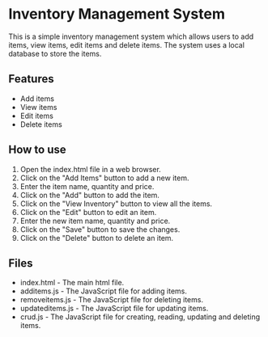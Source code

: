 # Inventory Management System

This is a simple inventory management system which allows users to add items, view items, edit items and delete items. The system uses a local database to store the items.

## Features

* Add items
* View items
* Edit items
* Delete items

## How to use

1. Open the index.html file in a web browser.
2. Click on the "Add Items" button to add a new item.
3. Enter the item name, quantity and price.
4. Click on the "Add" button to add the item.
5. Click on the "View Inventory" button to view all the items.
6. Click on the "Edit" button to edit an item.
7. Enter the new item name, quantity and price.
8. Click on the "Save" button to save the changes.
9. Click on the "Delete" button to delete an item.

## Files

* index.html - The main html file.
* additems.js - The JavaScript file for adding items.
* removeitems.js - The JavaScript file for deleting items.
* updateditems.js - The JavaScript file for updating items.
* crud.js - The JavaScript file for creating, reading, updating and deleting items.

